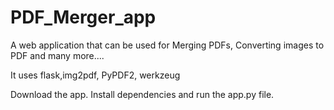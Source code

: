 # PDF_Merger_app
 A web application that can be used for Merging PDFs, Converting images to PDF and many more....
 
 It uses flask,img2pdf, PyPDF2, werkzeug
 
 Download the app. Install dependencies and run the app.py file.
